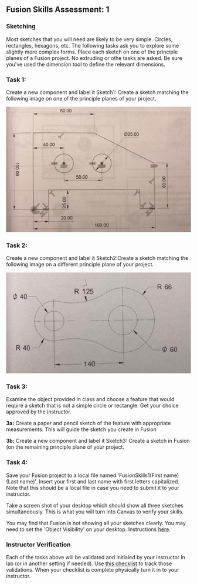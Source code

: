 ## Fusion Skills Assessment: 1

### Sketching

Most sketches that you will need are likely to be very simple. Circles, rectangles, hexagons, etc. The following tasks ask you to explore some slightly more complex forms. Place each sketch on one of the principle planes of a Fusion project. No extruding or othe tasks are asked. Be sure you've used the dimension tool to define the relevant dimensions.

### Task 1:

Create a new component and label it Sketch1: Create a sketch matching the following image on one of the principle planes of your project.

<img src="../../images/assessmentImages/Exercise1-1.jpg" />

### Task 2:

Create a new component and label it Sketch2:Create a sketch matching the following image on a different principle plane of your project.

<img src="../../images/assessmentImages/Exercise1-2.jpg" />

### Task 3:

Examine the object provided in class and choose a feature that would require a sketch that is not a simple circle or rectangle. Get your choice approved by the instructor.

**3a:** Create a paper and pencil sketch of the feature with appropriate measurements.  This will guide the sketch you create in Fusion

**3b:** Create a new component and label it Sketch3: Create a sketch in Fusion (on the remaining principle plane of your project.

### Task 4: 

Save your Fusion project to a local file named 'FusionSkills1(First name)(Last name)'. Insert your first and last name with first letters capitalized. Note that this should be a local file in case you need to submit it to your instructor.

Take a screen shot of your desktop which should show all three sketches simultaneously. This is what you will turn into Canvas to verify your skills.

You may find that Fusion is not showing all your sketches clearly. You may need to set the 'Object Visibility' on your desktop. Instructions [here]().

### Instructor Verification

Each of the tasks above will be validated and initialed by your instructor in lab (or in another setting if needed). Use [this checklist](https://github.com/smithrockmaker/ENGR102/blob/main/Fusion360/Skills/Checklists/FusionSkills1Checklist.docx) to track those validations. When your checklist is complete physically turn it in to your instructor.